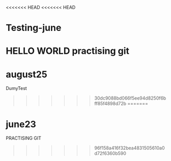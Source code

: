 <<<<<<< HEAD
<<<<<<< HEAD
# Testing-june
HELLO WORLD
practising git
=======
# august25
DumyTest
>>>>>>> 30dc9088bd066f5ee94d8250f6bff85f4898d72b
=======
# june23
PRACTISING GIT
>>>>>>> 96f158a416f32bea4831505610a0d72f6360b590
